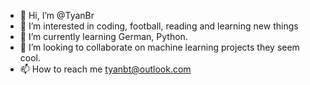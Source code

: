 - 👋 Hi, I’m @TyanBr
- 👀 I’m interested in coding, football, reading and learning new things
- 🌱 I’m currently learning German, Python.
- 💞️ I’m looking to collaborate on machine learning projects they seem cool.
- 📫 How to reach me tyanbt@outlook.com

<!---
TyanBr/TyanBr is a ✨ special ✨ repository because its `README.md` (this file) appears on your GitHub profile.
You can click the Preview link to take a look at your changes.
--->
